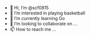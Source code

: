 - 👋 Hi, I’m @scf0815
- 👀 I’m interested in playing basketball
- 🌱 I’m currently learning Go
- 💞️ I’m looking to collaborate on ...
- 📫 How to reach me ...

<!---
scf0815/scf0815 is a ✨ special ✨ repository because its `README.md` (this file) appears on your GitHub profile.
You can click the Preview link to take a look at your changes.
--->

